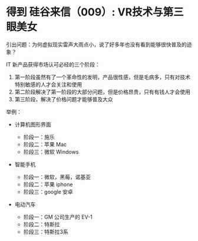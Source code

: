 # 得到 硅谷来信（009）: VR技术与第三眼美女

引出问题：为何虚拟现实雷声大雨点小，说了好多年也没有看到能够很快普及的迹象？

IT 新产品获得市场认可必经的三个阶段：

1. 第一阶段虽然有了一个革命性的发明，产品很性感，但是毛病多，只有对技术特别敏感的人才会关注和使用
2. 第二阶段解决了第一阶段的大部分问题，但是价格昂贵，只有有钱人才会使用
3. 第三阶段，解决了价格问题才能够普及大众

举例：

- 计算机图形界面

  - 阶段一：施乐
  - 阶段二：苹果 Mac
  - 阶段三：微软 Windows

- 智能手机

  - 阶段一：微软，黑莓，诺基亚
  - 阶段二：苹果 iphone
  - 阶段三：google 安卓

- 电动汽车

  - 阶段一：GM 公司生产的 EV-1
  - 阶段二：特斯拉
  - 阶段三：特斯拉3系
